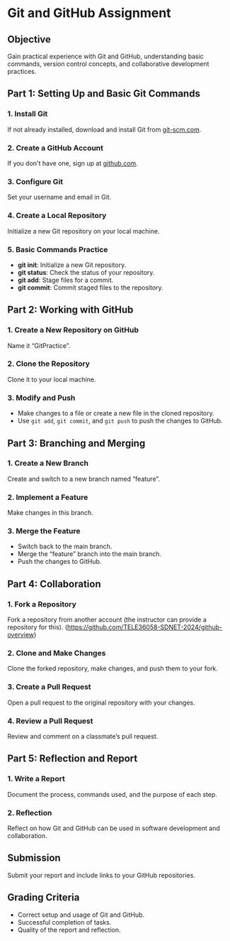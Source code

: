 
# Git and GitHub Assignment

## Objective
Gain practical experience with Git and GitHub, understanding basic commands, version control concepts, and collaborative development practices.

## Part 1: Setting Up and Basic Git Commands
### 1. Install Git
If not already installed, download and install Git from [git-scm.com](https://git-scm.com/).

### 2. Create a GitHub Account
If you don't have one, sign up at [github.com](https://github.com/).

### 3. Configure Git
Set your username and email in Git.

### 4. Create a Local Repository
Initialize a new Git repository on your local machine.

### 5. Basic Commands Practice
- **git init**: Initialize a new Git repository.
- **git status**: Check the status of your repository.
- **git add**: Stage files for a commit.
- **git commit**: Commit staged files to the repository.

## Part 2: Working with GitHub
### 1. Create a New Repository on GitHub
Name it “GitPractice”.

### 2. Clone the Repository
Clone it to your local machine.

### 3. Modify and Push
- Make changes to a file or create a new file in the cloned repository.
- Use `git add`, `git commit`, and `git push` to push the changes to GitHub.

## Part 3: Branching and Merging
### 1. Create a New Branch
Create and switch to a new branch named “feature”.

### 2. Implement a Feature
Make changes in this branch.

### 3. Merge the Feature
- Switch back to the main branch.
- Merge the “feature” branch into the main branch.
- Push the changes to GitHub.

## Part 4: Collaboration
### 1. Fork a Repository
Fork a repository from another account (the instructor can provide a repository for this). (https://github.com/TELE36058-SDNET-2024/github-overview)

### 2. Clone and Make Changes
Clone the forked repository, make changes, and push them to your fork.

### 3. Create a Pull Request
Open a pull request to the original repository with your changes.

### 4. Review a Pull Request
Review and comment on a classmate’s pull request.

## Part 5: Reflection and Report
### 1. Write a Report
Document the process, commands used, and the purpose of each step.

### 2. Reflection
Reflect on how Git and GitHub can be used in software development and collaboration.

## Submission
Submit your report and include links to your GitHub repositories.

## Grading Criteria
- Correct setup and usage of Git and GitHub.
- Successful completion of tasks.
- Quality of the report and reflection.
